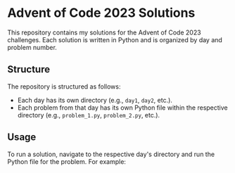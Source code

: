 # Advent of Code 2023 Solutions

This repository contains my solutions for the Advent of Code 2023 challenges. Each solution is written in Python and is organized by day and problem number.

## Structure

The repository is structured as follows:

- Each day has its own directory (e.g., `day1`, `day2`, etc.).
- Each problem from that day has its own Python file within the respective directory (e.g., `problem_1.py`, `problem_2.py`, etc.).

## Usage

To run a solution, navigate to the respective day's directory and run the Python file for the problem. For example:
